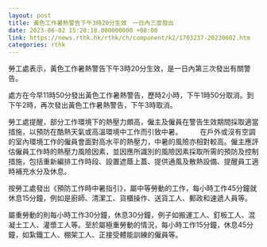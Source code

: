 ```yaml
---
layout: post
title: 黃色工作暑熱警告下午3時20分生效　一日內三度發出
date: 2023-06-02 15:20:18.000000000 +08:00
link: https://news.rthk.hk/rthk/ch/component/k2/1703237-20230602.htm
categories: rthk
---
```


勞工處表示，黃色工作暑熱警告下午3時20分生效，是一日內第三次發出有關警告。

處方在今早11時50分發出黃色工作暑熱警告，歷時2小時，下午1時50分取消。到下午2時，再次發出黃色工作暑熱警告，下午3時取消。

勞工處提醒，部分工作環境下的熱壓力頗高，僱主及僱員在警告生效期間採取適當措施，以預防在酷熱天氣或高溫環境中工作而引致中暑。
　　
在戶外或沒有空調的室內環境工作的僱員會面對高水平的熱壓力，中暑的風險亦相對較高。僱主應評估僱員工作時的熱壓力風險因素，並因應所識別的風險因素採取所需的預防及控制措施，包括重新編排工作時段、設置遮蔭上蓋、提供通風及散熱設備、提醒員工適時補充水分及休息。

按勞工處發出《預防工作時中暑指引》，屬中等勞動的工作，每小時工作45分鐘就休息15分鐘，例如是廚師、清潔工、貨櫃操作、送貨工人、郵政和速遞人員等。

屬重勞動的則每小時工作30分鐘，休息30分鐘，例子如搬運工人、釘板工人、混凝土工人、灌漿工人等。至於屬極重勞動的情況，每小時工作15分鐘，休息45分鐘，如紮鐵工人、棚架工人、正接受體能訓練的僱員等。
